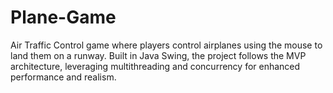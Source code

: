 # Plane-Game
Air Traffic Control game where players control airplanes using the mouse to land them on a runway. Built in Java Swing, the project follows the MVP architecture, leveraging multithreading and concurrency for enhanced performance and realism.
